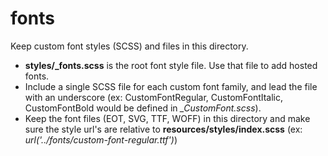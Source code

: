 fonts 
====

Keep custom font styles (SCSS) and files in this directory.

* **styles/_fonts.scss** is the root font style file. Use that file to add hosted fonts.
* Include a single SCSS file for each custom font family, and lead the file with an underscore (ex: CustomFontRegular, CustomFontItalic, CustomFontBold would be defined in *_CustomFont.scss*).
* Keep the font files (EOT, SVG, TTF, WOFF) in this directory and make sure the style url's are relative to **resources/styles/index.scss** (ex: *url('../fonts/custom-font-regular.ttf')*)